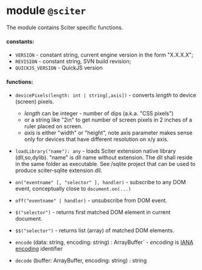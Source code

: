 # module `@sciter`

The module contains Sciter specific functions.

#### constants:

  * `VERSION` - constant string, current engine version in the form "X.X.X.X";
  * `REVISION` - constant string, SVN build revision;
  * `QUICKJS_VERSION` - QuickJS version

#### functions:

  * `devicePixels(length: int | string[,axis])` - converts _length_ to device (screen) pixels. 
    - _length_ can be integer - number of dips (a.k.a. "CSS pixels")  
    - or a string like "2in" to get number of screen pixels in 2 inches of a ruler placed on screen.
    - _axis_ is either "width" or "height", note axis parameter makes sense only for devices that have different resolution on x/y axis.

  * `loadLibrary("name"): any` - loads Sciter extension native library (dll,so,dylib). "name" is dll name without extension. The dll shall reside in the same folder as executable. See /sqlite project that can be used to produce sciter-sqlite extension dll.  

  * `on("eventname" [, "selector" ], handler)` - subscribe to any DOM event, conceptually close to `document.on(...)`
  * `off("eventname" | handler)` - unsubscribe from DOM event.

  * `$("selector")` - returns first matched DOM element in current document.
  * `$$("selector")` - returns list (array) of matched DOM elements.

  * `encode` (data: string, encoding: string) : ArrayBuffer` - _encoding_ is [IANA encoding](https://www.iana.org/assignments/character-sets/character-sets.xhtml) identifier 
  * `decode` (buffer: ArrayBuffer, encoding: string) : string

